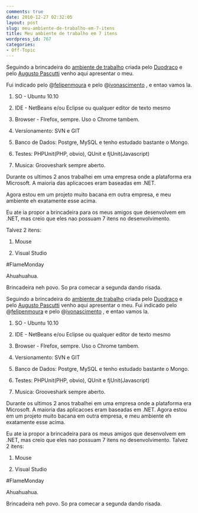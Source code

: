 ```yaml
---
comments: true
date: 2010-12-27 02:32:05
layout: post
slug: meu-ambiente-de-trabalho-em-7-itens
title: Meu ambiente de trabalho em 7 itens
wordpress_id: 767
categories:
- Off-Topic
---
```


Seguindo a brincadeira do [ambiente de trabalho](http://duodra.co/post/seu-ambiente-de-trabalho-em-7-itens/) criada pelo [Duodraco](http://duodra.co/) e pelo [Augusto Pascutti](http://blog.augustopascutti.com/) venho aqui apresentar o meu.  

Fui indicado pelo @[felipenmoura](http://twitter.com/felipenmoura) e pelo @[ivonascimento](http://twitter.com/ivonascimento) , e entao vamos la.






  1. SO - Ubuntu 10.10


  2. IDE - NetBeans e/ou Eclipse ou qualquer editor de texto mesmo


  3. Browser - FIrefox, sempre. Uso o Chrome tambem.


  4. Versionamento: SVN e GIT


  5. Banco de Dados: Postgre, MySQL e tenho estudado bastante o Mongo.


  6. Testes: PHPUnit(PHP, obvio), QUnit e fjUnit(Javascript)


  7. Musica: Grooveshark sempre aberto.




Durante os ultimos 2 anos trabalhei em uma empresa onde a plataforma era Microsoft. A maioria das aplicacoes eram baseadas em .NET.  

Agora estou em um projeto muito bacana em outra empresa, e meu ambiente eh exatamente esse acima.




Eu ate ia propor a brincadeira para os meus amigos que desenvolvem em .NET, mas creio que eles nao possuam 7 itens no desenvolvimento.  

Talvez 2 itens:






  1. Mouse


  2. Visual Studio




#FlameMonday




Ahuahuahua.




Brincadeira neh povo. So pra comecar a segunda dando risada.


Seguindo a brincadeira do [ambiente de trabalho](http://duodra.co/post/seu-ambiente-de-trabalho-em-7-itens/) criada pelo [Duodraco](http://duodra.co/) e pelo [Augusto Pascutti](http://blog.augustopascutti.com/) venho aqui apresentar o meu.
Fui indicado pelo @[felipenmoura](http://twitter.com/felipenmoura) e pelo @[ivonascimento](http://twitter.com/ivonascimento) , e entao vamos la.



	
  1. SO - Ubuntu 10.10

	
  2. IDE - NetBeans e/ou Eclipse ou qualquer editor de texto mesmo

	
  3. Browser - FIrefox, sempre. Uso o Chrome tambem.

	
  4. Versionamento: SVN e GIT

	
  5. Banco de Dados: Postgre, MySQL e tenho estudado bastante o Mongo.

	
  6. Testes: PHPUnit(PHP, obvio), QUnit e fjUnit(Javascript)

	
  7. Musica: Grooveshark sempre aberto.<!-- more -->


Durante os ultimos 2 anos trabalhei em uma empresa onde a plataforma era Microsoft. A maioria das aplicacoes eram baseadas em .NET.
Agora estou em um projeto muito bacana em outra empresa, e meu ambiente eh exatamente esse acima.

Eu ate ia propor a brincadeira para os meus amigos que desenvolvem em .NET, mas creio que eles nao possuam 7 itens no desenvolvimento.
Talvez 2 itens:

	
  1. Mouse

	
  2. Visual Studio


#FlameMonday

Ahuahuahua.

Brincadeira neh povo. So pra comecar a segunda dando risada.
